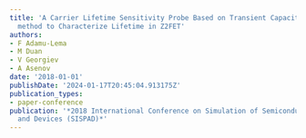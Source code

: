 ```yaml
---
title: 'A Carrier Lifetime Sensitivity Probe Based on Transient Capacitance: A novel
  method to Characterize Lifetime in Z2FET'
authors:
- F Adamu-Lema
- M Duan
- V Georgiev
- A Asenov
date: '2018-01-01'
publishDate: '2024-01-17T20:45:04.913175Z'
publication_types:
- paper-conference
publication: '*2018 International Conference on Simulation of Semiconductor Processes
  and Devices (SISPAD)*'
---
```

